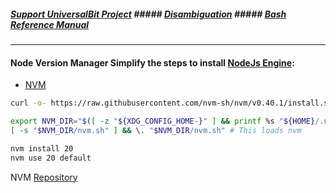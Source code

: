##### [Support UniversalBit Project](https://github.com/universalbit-dev/universalbit-dev/tree/main/support)   ##### [Disambiguation](https://en.wikipedia.org/wiki/Wikipedia:Disambiguation)   ##### [Bash Reference Manual](https://www.gnu.org/software/bash/manual/html_node/index.html)
---

#### Node Version Manager Simplify the steps to install [NodeJs Engine](https://nodejs.org/en):
* [NVM](https://github.com/nvm-sh/nvm)

```bash
curl -o- https://raw.githubusercontent.com/nvm-sh/nvm/v0.40.1/install.sh | bash
```

```bash
export NVM_DIR="$([ -z "${XDG_CONFIG_HOME-}" ] && printf %s "${HOME}/.nvm" || printf %s "${XDG_CONFIG_HOME}/nvm")"
[ -s "$NVM_DIR/nvm.sh" ] && \. "$NVM_DIR/nvm.sh" # This loads nvm
```

```bash
nvm install 20
nvm use 20 default
```
NVM [Repository](https://github.com/nvm-sh/nvm)
